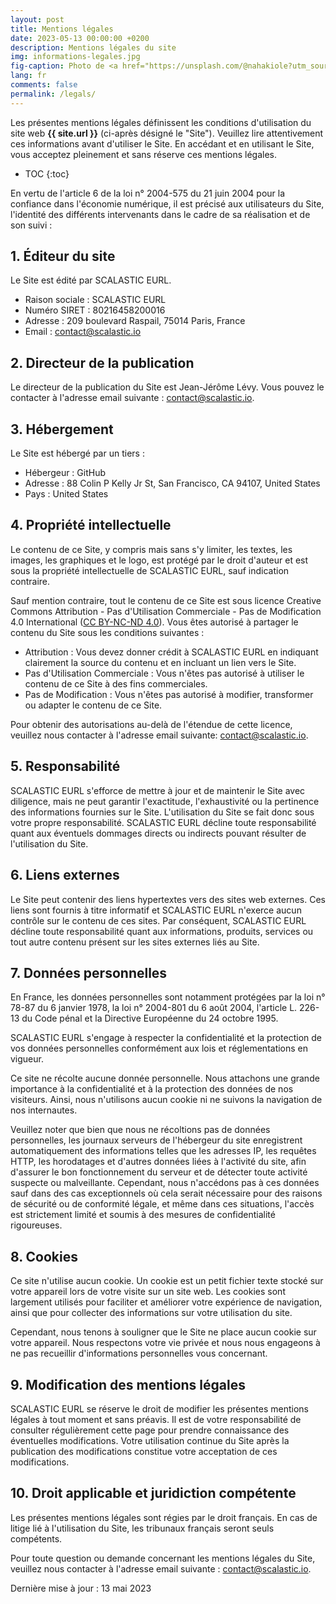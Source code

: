```yaml
---
layout: post
title: Mentions légales
date: 2023-05-13 00:00:00 +0200
description: Mentions légales du site
img: informations-legales.jpg
fig-caption: Photo de <a href="https://unsplash.com/@nahakiole?utm_source=unsplash&utm_medium=referral&utm_content=creditCopyText">Robin Glauser</a> sur <a href="https://unsplash.com/collections/8291752/tr-01-01?utm_source=unsplash&utm_medium=referral&utm_content=creditCopyText">Unsplash</a>
lang: fr
comments: false
permalink: /legals/
---
```


Les présentes mentions légales définissent les conditions d'utilisation du site web **{{ site.url }}** (ci-après désigné
le "Site"). Veuillez lire attentivement ces informations avant d'utiliser le Site. En accédant et en utilisant le Site, 
vous acceptez pleinement et sans réserve ces mentions légales.

* TOC
{:toc}

En vertu de l'article 6 de la loi n° 2004-575 du 21 juin 2004 pour la confiance dans l'économie numérique, il est 
précisé aux utilisateurs du Site, l'identité des différents intervenants dans le cadre de sa réalisation et de son 
suivi :

## 1. Éditeur du site

Le Site est édité par SCALASTIC EURL.

- Raison sociale : SCALASTIC EURL
- Numéro SIRET : 80216458200016
- Adresse : 209 boulevard Raspail, 75014 Paris, France
- Email : contact@scalastic.io

## 2. Directeur de la publication

Le directeur de la publication du Site est Jean-Jérôme Lévy. Vous pouvez le contacter à l'adresse email suivante : 
contact@scalastic.io.

## 3. Hébergement

Le Site est hébergé par un tiers :

- Hébergeur : GitHub
- Adresse : 88 Colin P Kelly Jr St, San Francisco, CA 94107, United States
- Pays : United States

## 4. Propriété intellectuelle

Le contenu de ce Site, y compris mais sans s'y limiter, les textes, les images, les graphiques et le logo, est protégé 
par le droit d'auteur et est sous la propriété intellectuelle de SCALASTIC EURL, sauf indication contraire.

Sauf mention contraire, tout le contenu de ce Site est sous licence Creative Commons Attribution - Pas d'Utilisation 
Commerciale - Pas de Modification 4.0 International ([CC BY-NC-ND 4.0](https://creativecommons.org/licenses/by-nc-nd/4.0/)). 
Vous êtes autorisé à partager le contenu du Site sous les conditions suivantes :

- Attribution : Vous devez donner crédit à SCALASTIC EURL en indiquant clairement la source du contenu et en incluant un
lien vers le Site.
- Pas d'Utilisation Commerciale : Vous n'êtes pas autorisé à utiliser le contenu de ce Site à des fins commerciales.
- Pas de Modification : Vous n'êtes pas autorisé à modifier, transformer ou adapter le contenu de ce Site.

Pour obtenir des autorisations au-delà de l'étendue de cette licence, veuillez nous contacter à l'adresse email 
suivante: contact@scalastic.io.

## 5. Responsabilité

SCALASTIC EURL s'efforce de mettre à jour et de maintenir le Site avec diligence, mais ne peut garantir 
l'exactitude, l'exhaustivité ou la pertinence des informations fournies sur le Site. L'utilisation du Site se fait donc 
sous votre propre responsabilité. SCALASTIC EURL décline toute responsabilité quant aux éventuels dommages directs ou 
indirects pouvant résulter de l'utilisation du Site.

## 6. Liens externes

Le Site peut contenir des liens hypertextes vers des sites web externes. Ces liens sont fournis à titre 
informatif et SCALASTIC EURL n'exerce aucun contrôle sur le contenu de ces sites. Par conséquent, SCALASTIC EURL décline
toute responsabilité quant aux informations, produits, services ou tout autre contenu présent sur les sites externes 
liés au Site.

## 7. Données personnelles

En France, les données personnelles sont notamment protégées par la loi n° 78-87 du 6 janvier 1978, la loi n° 2004-801 
du 6 août 2004, l'article L. 226-13 du Code pénal et la Directive Européenne du 24 octobre 1995.

SCALASTIC EURL s'engage à respecter la confidentialité et la protection de vos données personnelles conformément aux
lois et réglementations en vigueur.

Ce site ne récolte aucune donnée personnelle. Nous attachons une grande importance à la confidentialité et à la 
protection des données de nos visiteurs. Ainsi, nous n'utilisons aucun cookie ni ne suivons la navigation de nos 
internautes.

Veuillez noter que bien que nous ne récoltions pas de données personnelles, les journaux serveurs de l'hébergeur du site
enregistrent automatiquement des informations telles que les adresses IP, les requêtes HTTP, les horodatages et d'autres
données liées à l'activité du site, afin d'assurer le bon fonctionnement du serveur et de détecter toute activité 
suspecte ou malveillante. Cependant, nous n'accédons pas à ces données sauf dans des cas exceptionnels où cela serait 
nécessaire pour des raisons de sécurité ou de conformité légale, et même dans ces situations, l'accès est strictement 
limité et soumis à des mesures de confidentialité rigoureuses.

## 8. Cookies

Ce site n'utilise aucun cookie. Un cookie est un petit fichier texte stocké sur votre appareil lors de votre visite sur 
un site web. Les cookies sont largement utilisés pour faciliter et améliorer votre expérience de navigation, ainsi que 
pour collecter des informations sur votre utilisation du site.

Cependant, nous tenons à souligner que le Site ne place aucun cookie sur votre appareil. Nous respectons votre vie 
privée et nous nous engageons à ne pas recueillir d'informations personnelles vous concernant.

## 9. Modification des mentions légales

SCALASTIC EURL se réserve le droit de modifier les présentes mentions légales à tout moment et sans préavis. Il est de 
votre responsabilité de consulter régulièrement cette page pour prendre connaissance des éventuelles modifications. 
Votre utilisation continue du Site après la publication des modifications constitue votre acceptation de ces 
modifications.

## 10. Droit applicable et juridiction compétente

Les présentes mentions légales sont régies par le droit français. En cas de litige lié à l'utilisation du Site, les 
tribunaux français seront seuls compétents.

Pour toute question ou demande concernant les mentions légales du Site, veuillez nous contacter à l'adresse email 
suivante : contact@scalastic.io.

Dernière mise à jour : 13 mai 2023
